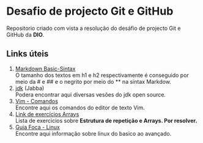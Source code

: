 # Desafio de projecto Git e GitHub
Repositorio criado com vista a resolução do desáfio de projecto Git e GitHub da **DIO**.

## Links úteis
1. [Markdown Basic-Sintax](https://www.markdownguide.org/basic-syntax/)<br>
O tamanho dos textos em h1 e h2 respectivamente é conseguido por meio da # e ## e o negrito por meio do ** na sintax Markdow. <br>
2. [jdk](https://github.com/shyiko/jabba) (Jabba)<br>
Podera encontrar aqui diversas vesões do jdk open source.<br>
3. [Vim - Comandos](https://github.com/Derito/dio-desafio-github-pr/blob/master/Instalando%20e%20Executando%20Java%20-%20Linux/Vim.txt)<br>
Encontre aqui os comandos do editor de texto Vim.<br>
4. [Link de exercícios Arrays](https://wiki.python.org.br/EstruturaDeRepeticao)<br>
Lista de exercicios sobre **Estrutura de repetição e Arrays. Por resolver.**<br>
5. [Guia Foca - Linux](https://guiafoca.org/)<br>
Encontre aqui informação sobre linux do basico ao avançado.
